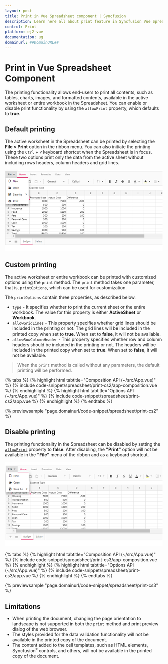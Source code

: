 ```yaml
---
layout: post
title: Print in Vue Spreadsheet component | Syncfusion
description: Learn here all about print feature in Syncfusion Vue Spreadsheet component of Syncfusion Essential JS 2 and more.
control: Print
platform: ej2-vue
documentation: ug
domainurl: ##DomainURL##
---
```


# Print in Vue Spreadsheet Component

The printing functionality allows end-users to print all contents, such as tables, charts, images, and formatted contents, available in the active worksheet or entire workbook in the Spreadsheet. You can enable or disable print functionality by using the `allowPrint` property, which defaults to **true**.

## Default printing

The active worksheet in the Spreadsheet can be printed by selecting the **File > Print** option in the ribbon menu. You can also initiate the printing using the `Ctrl` + `P` keyboard shortcut when the Spreadsheet is in focus. These two options print only the data from the active sheet without including rows headers, column headers and grid lines.

![Spreadsheet with print option](./images/spreadsheet_print_in_ribbon_menu.png)

## Custom printing

The active worksheet or entire workbook can be printed with customized options using the `print` method. The `print` method takes one parameter, that is, `printOptions`, which can be used for customization.

The `printOptions` contain three properties, as described below.

* `type` - It specifies whether to print the current sheet or the entire workbook. The value for this property is either **ActiveSheet** or **Workbook**.
* `allowGridLines` - This property specifies whether grid lines should be included in the printing or not. The grid lines will be included in the printed copy when set to **true**. When set to **false**, it will not be available.
* `allowRowColumnHeader` - This property specifies whether row and column headers should be included in the printing or not. The headers will be included in the printed copy when set to **true**. When set to **false**, it will not be available.

> When the `print` method is called without any parameters, the default printing will be performed.

{% tabs %}
{% highlight html tabtitle="Composition API (~/src/App.vue)" %}
{% include code-snippet/spreadsheet/print-cs2/app-composition.vue %}
{% endhighlight %}
{% highlight html tabtitle="Options API (~/src/App.vue)" %}
{% include code-snippet/spreadsheet/print-cs2/app.vue %}
{% endhighlight %}
{% endtabs %}
        
{% previewsample "page.domainurl/code-snippet/spreadsheet/print-cs2" %}

## Disable printing

The printing functionality in the Spreadsheet can be disabled by setting the [`allowPrint`](https://ej2.syncfusion.com/vue/documentation/api/spreadsheet/#allowprint) property to **false**. After disabling, the **"Print"** option will not be available in the **"File"** menu of the ribbon and as a keyboard shortcut.

![Spreadsheet with print option disabled](./images/spreadsheet_print_disable.png)

{% tabs %}
{% highlight html tabtitle="Composition API (~/src/App.vue)" %}
{% include code-snippet/spreadsheet/print-cs3/app-composition.vue %}
{% endhighlight %}
{% highlight html tabtitle="Options API (~/src/App.vue)" %}
{% include code-snippet/spreadsheet/print-cs3/app.vue %}
{% endhighlight %}
{% endtabs %}
        
{% previewsample "page.domainurl/code-snippet/spreadsheet/print-cs3" %}

## Limitations

* When printing the document, changing the page orientation to landscape is not supported in both the `print` method and print preview dialog of the web browser.
* The styles provided for the data validation functionality will not be available in the printed copy of the document.
* The content added to the cell templates, such as HTML elements, Syncfusion<sup style="font-size:70%">&reg;</sup> controls, and others, will not be available in the printed copy of the document.